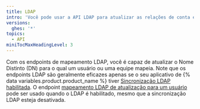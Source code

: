 ```yaml
---
title: LDAP
intro: 'Você pode usar a API LDAP para atualizar as relações de conta entre um usuário ou equipe {% data variables.product.product_name %} e sua entrada LDAP vinculada ou enfileirar uma nova sincronização.'
versions:
  ghes: '*'
topics:
  - API
miniTocMaxHeadingLevel: 3
---
```


Com os endpoints de mapeamento LDAP, você é capaz de atualizar o Nome Distinto (DN) para o qual um usuário ou uma equipe mapeia. Note que os endpoints LDAP são geralmente eficazes apenas se o seu aplicativo de {% data variables.product.product_name %} tiver [Sincronização LDAP habilitada](/enterprise/admin/authentication/using-ldap). O endpoint [mapeamento LDAP de atualização para um usuário](#update-ldap-mapping-for-a-user) pode ser usado quando o LDAP é habilitado, mesmo que a sincronização LDAP esteja desativada.
